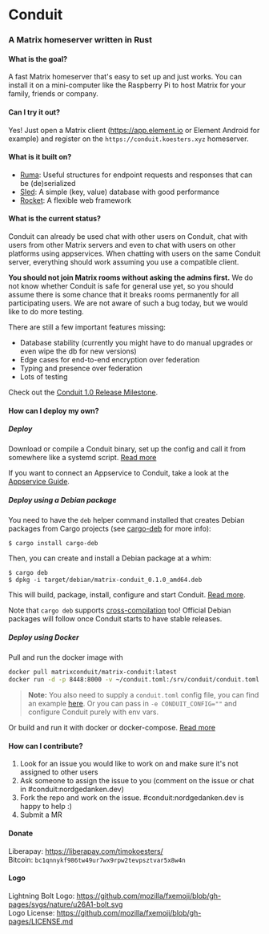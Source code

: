 # Conduit
### A Matrix homeserver written in Rust

#### What is the goal?

A fast Matrix homeserver that's easy to set up and just works. You can install
it on a mini-computer like the Raspberry Pi to host Matrix for your family,
friends or company.


#### Can I try it out?

Yes! Just open a Matrix client (<https://app.element.io> or Element Android for
example) and register on the `https://conduit.koesters.xyz` homeserver.


#### What is it built on?

- [Ruma](https://www.ruma.io): Useful structures for endpoint requests and
  responses that can be (de)serialized
- [Sled](https://github.com/spacejam/sled): A simple (key, value) database with
  good performance
- [Rocket](https://rocket.rs): A flexible web framework


#### What is the current status?

Conduit can already be used chat with other users on Conduit, chat with users
from other Matrix servers and even to chat with users on other platforms using
appservices. When chatting with users on the same Conduit server, everything
should work assuming you use a compatible client.

**You should not join Matrix rooms without asking the admins first.** We do not
know whether Conduit is safe for general use yet, so you should assume there is
some chance that it breaks rooms permanently for all participating users. We
are not aware of such a bug today, but we would like to do more testing.

There are still a few important features missing:

- Database stability (currently you might have to do manual upgrades or even wipe the db for new versions)
- Edge cases for end-to-end encryption over federation
- Typing and presence over federation
- Lots of testing

Check out the [Conduit 1.0 Release Milestone](https://gitlab.com/famedly/conduit/-/milestones/3).


#### How can I deploy my own?

##### Deploy

Download or compile a Conduit binary, set up the config and call it from somewhere like a systemd script. [Read
more](DEPLOY.md)

If you want to connect an Appservice to Conduit, take a look at the [Appservice Guide](APPSERVICES.md).

##### Deploy using a Debian package

You need to have the `deb` helper command installed that creates Debian packages from Cargo projects (see [cargo-deb](https://github.com/mmstick/cargo-deb/) for more info):

```shell
$ cargo install cargo-deb
```

Then, you can create and install a Debian package at a whim:

```shell
$ cargo deb
$ dpkg -i target/debian/matrix-conduit_0.1.0_amd64.deb
```

This will build, package, install, configure and start Conduit. [Read more](debian/README.Debian).

Note that `cargo deb` supports [cross-compilation](https://github.com/mmstick/cargo-deb/#cross-compilation) too!
Official Debian packages will follow once Conduit starts to have stable releases.

##### Deploy using Docker

Pull and run the docker image with

``` bash
docker pull matrixconduit/matrix-conduit:latest
docker run -d -p 8448:8000 -v ~/conduit.toml:/srv/conduit/conduit.toml -v db:/srv/conduit/.local/share/conduit matrixconduit/matrix-conduit:latest
```

> <b>Note:</b> You also need to supply a `conduit.toml` config file, you can find an example [here](./conduit-example.toml).
> Or you can pass in `-e CONDUIT_CONFIG=""` and configure Conduit purely with env vars.

Or build and run it with docker or docker-compose. [Read more](docker/README.md)


#### How can I contribute?

1. Look for an issue you would like to work on and make sure it's not assigned
   to other users
2. Ask someone to assign the issue to you (comment on the issue or chat in
   #conduit:nordgedanken.dev)
3. Fork the repo and work on the issue. #conduit:nordgedanken.dev is happy to help :)
4. Submit a MR

#### Donate

Liberapay: <https://liberapay.com/timokoesters/>\
Bitcoin: `bc1qnnykf986tw49ur7wx9rpw2tevpsztvar5x8w4n`


#### Logo

Lightning Bolt Logo: https://github.com/mozilla/fxemoji/blob/gh-pages/svgs/nature/u26A1-bolt.svg \
Logo License: https://github.com/mozilla/fxemoji/blob/gh-pages/LICENSE.md

